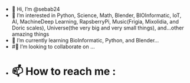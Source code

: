 - 👋 Hi, I’m @sebab24
- 👀 I’m interested in Python, Science, Math, Blender, BIOInformatic, IoT, AI, MachineDeep Learning, RapsberryPi, Music(Frigia, Mixolidia, and Doric scales), Universe(the very big and very small things), and...other amazing things
- 🌱 I’m currently learning BioInformatic, Python, and Blender...
- #💞️ I’m looking to collaborate on ...
- # 📫 How to reach me :   



<!---
sebab24/sebab24 is a ✨ special ✨ repository because its `README.md` (this file) appears on your GitHub profile.
You can click the Preview link to take a look at your changes.
--->
